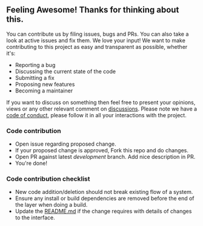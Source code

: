 ## Feeling Awesome! Thanks for thinking about this.

You can contribute us by filing issues, bugs and PRs. You can also take a look at active issues and fix them. We love your input! We want to make contributing to this project as easy and transparent as possible, whether it's:

- Reporting a bug
- Discussing the current state of the code
- Submitting a fix
- Proposing new features
- Becoming a maintainer

If you want to discuss on something then feel free to present your opinions, views or any other relevant comment on [discussions](https://github.com/Rishit-dagli/slidesmart/discussions). 
Please note we have a [code of conduct](CODE_OF_CONDUCT.md), please follow it in all your interactions with the project.

### Code contribution

- Open issue regarding proposed change.
- If your proposed change is approved, Fork this repo and do changes.
- Open PR against latest *development* branch. Add nice description in PR.
- You're done!

### Code contribution checklist

- New code addition/deletion should not break existing flow of a system.
- Ensure any install or build dependencies are removed before the end of the layer when doing a build.
- Update the [README.md](README.md) if the change requires with details of changes to the interface.
